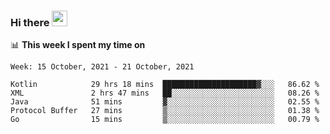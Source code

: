 ### Hi there <a href="https://www.gautamkrishnar.com/"><img src="https://media.giphy.com/media/hvRJCLFzcasrR4ia7z/giphy.gif" width="25px"></a>

📊 **This week I spent my time on**

<!--START_SECTION:waka-->
```text
Week: 15 October, 2021 - 21 October, 2021

Kotlin            29 hrs 18 mins  █████████████████████▓░░░   86.62 % 
XML               2 hrs 47 mins   ██░░░░░░░░░░░░░░░░░░░░░░░   08.26 % 
Java              51 mins         ▓░░░░░░░░░░░░░░░░░░░░░░░░   02.55 % 
Protocol Buffer   27 mins         ▒░░░░░░░░░░░░░░░░░░░░░░░░   01.38 % 
Go                15 mins         ▒░░░░░░░░░░░░░░░░░░░░░░░░   00.79 % 
```
<!--END_SECTION:waka-->
